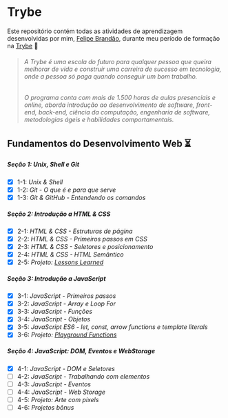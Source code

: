# Trybe

Este repositório contém todas as atividades de aprendizagem desenvolvidas por mim, [Felipe Brandão](https://linkedin.com/in/felipebrandaodasilva/), durante meu período de formação na [Trybe](https://www.betrybe.com/) 🚀

> ###### A Trybe é uma escola do futuro para qualquer pessoa que queira melhorar de vida e construir uma carreira de sucesso em tecnologia, onde a pessoa só paga quando conseguir um bom trabalho.  
> ###### O programa conta com mais de 1.500 horas de aulas presenciais e online, aborda introdução ao desenvolvimento de software, front-end, back-end, ciência da computação, engenharia de software, metodologias ágeis e habilidades comportamentais.

## Fundamentos do Desenvolvimento Web ⏳


##### Seção 1: Unix, Shell e Git

- [X] 1-1: _Unix & Shell_
- [X] 1-2: _Git - O que é e para que serve_
- [X] 1-3: _Git & GitHub - Entendendo os comandos_

##### Seção 2: Introdução a HTML & CSS

- [X] 2-1: _HTML & CSS - Estruturas de página_
- [X] 2-2: _HTML & CSS - Primeiros passos em CSS_
- [X] 2-3: _HTML & CSS - Seletores e posicionamento_
- [X] 2-4: _HTML & CSS - HTML Semântico_
- [X] 2-5: _Projeto: [Lessons Learned](https://github.com/tryber/sd-033-a-project-lessons-learned/pull/22)_

##### Seção 3: Introdução a JavaScript

- [X] 3-1: _JavaScript - Primeiros passos_
- [X] 3-2: _JavaScript - Array e Loop For_
- [X] 3-3: _JavaScript - Funções_
- [X] 3-4: _JavaScript - Objetos_
- [X] 3-5: _JavaScript ES6 - let, const, arrow functions e template literals_
- [X] 3-6: _Projeto: [Playground Functions](https://github.com/tryber/sd-033-a-project-playground-functions/pull/123)_

##### Seção 4: JavaScript: DOM, Eventos e WebStorage

- [X] 4-1: _JavaScript - DOM e Seletores_
- [ ] 4-2: _JavaScript - Trabalhando com elementos_
- [ ] 4-3: _JavaScript - Eventos_
- [ ] 4-4: _JavaScript - Web Storage_
- [ ] 4-5: _Projeto: Arte com pixels_
- [ ] 4-6: _Projetos bônus_
